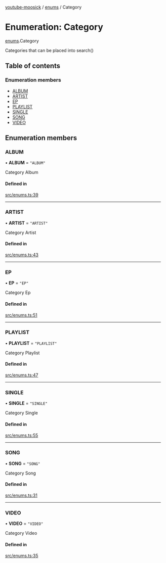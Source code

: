 [youtube-moosick](../README.md) / [enums](../modules/enums.md) / Category

# Enumeration: Category

[enums](../modules/enums.md).Category

Categories that can be placed into search()

## Table of contents

### Enumeration members

- [ALBUM](enums.Category.md#album)
- [ARTIST](enums.Category.md#artist)
- [EP](enums.Category.md#ep)
- [PLAYLIST](enums.Category.md#playlist)
- [SINGLE](enums.Category.md#single)
- [SONG](enums.Category.md#song)
- [VIDEO](enums.Category.md#video)

## Enumeration members

### ALBUM

• **ALBUM** = `"ALBUM"`

Category Album

#### Defined in

[src/enums.ts:39](https://github.com/EvasiveXkiller/youtube-moosick/blob/fd1c9fd/src/enums.ts#L39)

___

### ARTIST

• **ARTIST** = `"ARTIST"`

Category Artist

#### Defined in

[src/enums.ts:43](https://github.com/EvasiveXkiller/youtube-moosick/blob/fd1c9fd/src/enums.ts#L43)

___

### EP

• **EP** = `"EP"`

Category Ep

#### Defined in

[src/enums.ts:51](https://github.com/EvasiveXkiller/youtube-moosick/blob/fd1c9fd/src/enums.ts#L51)

___

### PLAYLIST

• **PLAYLIST** = `"PLAYLIST"`

Category Playlist

#### Defined in

[src/enums.ts:47](https://github.com/EvasiveXkiller/youtube-moosick/blob/fd1c9fd/src/enums.ts#L47)

___

### SINGLE

• **SINGLE** = `"SINGLE"`

Category Single

#### Defined in

[src/enums.ts:55](https://github.com/EvasiveXkiller/youtube-moosick/blob/fd1c9fd/src/enums.ts#L55)

___

### SONG

• **SONG** = `"SONG"`

Category Song

#### Defined in

[src/enums.ts:31](https://github.com/EvasiveXkiller/youtube-moosick/blob/fd1c9fd/src/enums.ts#L31)

___

### VIDEO

• **VIDEO** = `"VIDEO"`

Category Video

#### Defined in

[src/enums.ts:35](https://github.com/EvasiveXkiller/youtube-moosick/blob/fd1c9fd/src/enums.ts#L35)
